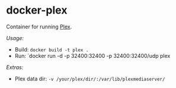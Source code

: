 docker-plex
===========

Container for running [Plex](https://plex.tv/).

*Usage:*

* Build: `docker build -t plex .`
* Run: `docker run -d -p 32400:32400 -p 32400:32400/udp plex

*Extras:*

* Plex data dir: `-v /your/plex/dir/:/var/lib/plexmediaserver/`
